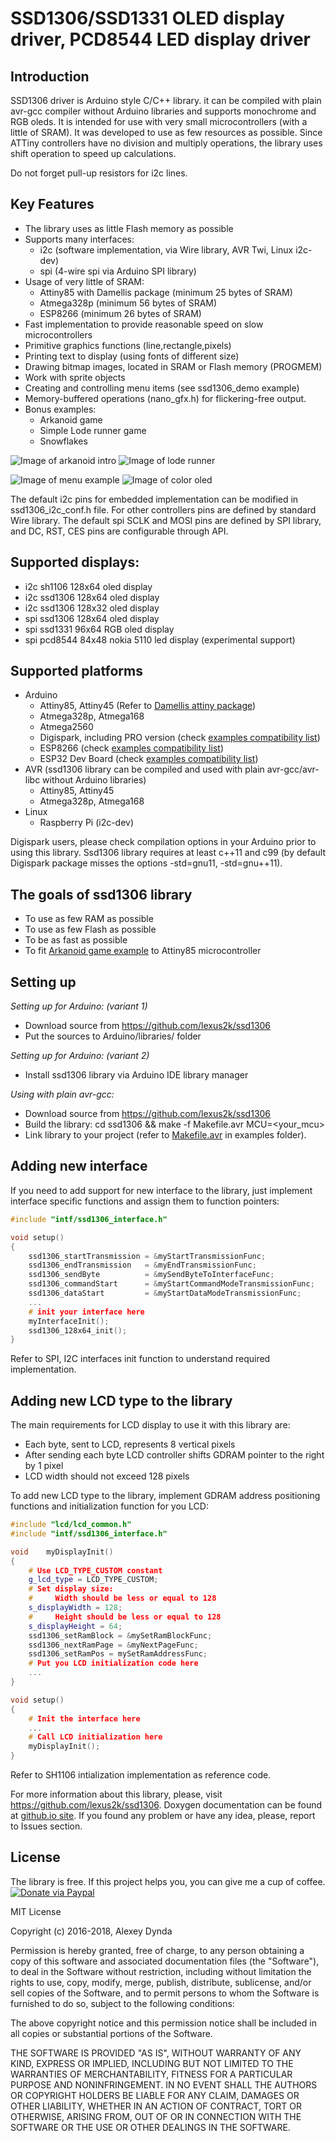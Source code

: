 # SSD1306/SSD1331 OLED display driver, PCD8544 LED display driver

## Introduction

SSD1306 driver is Arduino style C/C++ library. it can be compiled with plain avr-gcc compiler
without Arduino libraries and supports monochrome and RGB oleds. It is intended for use with
very small microcontrollers (with a little of SRAM). It was developed to use as
few resources as possible. Since ATTiny controllers have no division and multiply
operations, the library uses shift operation to speed up calculations.

Do not forget pull-up resistors for i2c lines.

## Key Features

 * The library uses as little Flash memory as possible
 * Supports many interfaces:
   * i2c (software implementation, via Wire library, AVR Twi, Linux i2c-dev)
   * spi (4-wire spi via Arduino SPI library)
 * Usage of very little of SRAM:
   * Attiny85 with Damellis package (minimum 25 bytes of SRAM)
   * Atmega328p (minimum 56 bytes of SRAM)
   * ESP8266 (minimum 26 bytes of SRAM)
 * Fast implementation to provide reasonable speed on slow microcontrollers
 * Primitive graphics functions (line,rectangle,pixels)
 * Printing text to display (using fonts of different size)
 * Drawing bitmap images, located in SRAM or Flash memory (PROGMEM)
 * Work with sprite objects
 * Creating and controlling menu items (see ssd1306_demo example)
 * Memory-buffered operations (nano_gfx.h) for flickering-free output.
 * Bonus examples:
   * Arkanoid game
   * Simple Lode runner game
   * Snowflakes

![Image of arkanoid intro](https://github.com/lexus2k/ssd1306/blob/master/examples/arkanoid/screenshots/introscreen.png)
![Image of lode runner](https://github.com/lexus2k/ssd1306/blob/master/examples/lode_runner/screenshots/main_screen.png)

![Image of menu example](https://github.com/lexus2k/ssd1306/blob/master/examples/ssd1306_demo/screenshots/mainmenu_top.png)
![Image of color oled](https://github.com/lexus2k/ssd1306/blob/master/examples/ssd1331_demo/screenshots/fonts.png)

The default i2c pins for embedded implementation can be modified in ssd1306_i2c_conf.h file.
For other controllers pins are defined by standard Wire library.
The default spi SCLK and MOSI pins are defined by SPI library, and DC, RST, CES pins are
configurable through API.

## Supported displays:
 * i2c sh1106 128x64 oled display
 * i2c ssd1306 128x64 oled display
 * i2c ssd1306 128x32 oled display
 * spi ssd1306 128x64 oled display
 * spi ssd1331 96x64 RGB oled display
 * spi pcd8544 84x48 nokia 5110 led display (experimental support)

## Supported platforms

 * Arduino
   * Attiny85, Attiny45 (Refer to [Damellis attiny package](https://raw.githubusercontent.com/damellis/attiny/ide-1.6.x-boards-manager/package_damellis_attiny_index.json))
   * Atmega328p, Atmega168
   * Atmega2560
   * Digispark, including PRO version (check [examples compatibility list](examples/Digispark_compatibility.txt))
   * ESP8266 (check [examples compatibility list](examples/ESP8266_compatibility.txt))
   * ESP32 Dev Board (check [examples compatibility list](examples/ESP8266_compatibility.txt))
 * AVR (ssd1306 library can be compiled and used with plain avr-gcc/avr-libc without Arduino libraries)
   * Attiny85, Attiny45
   * Atmega328p, Atmega168
 * Linux
   * Raspberry Pi (i2c-dev)

Digispark users, please check compilation options in your Arduino prior to using this library.
Ssd1306 library requires at least c++11 and c99 (by default Digispark package misses the options
-std=gnu11, -std=gnu++11).

## The goals of ssd1306 library

 * To use as few RAM as possible
 * To use as few Flash as possible
 * To be as fast as possible
 * To fit [Arkanoid game example](examples/arkanoid) to Attiny85 microcontroller

## Setting up

*Setting up for Arduino: (variant 1)*
 * Download source from https://github.com/lexus2k/ssd1306
 * Put the sources to Arduino/libraries/ folder

*Setting up for Arduino: (variant 2)*
 * Install ssd1306 library via Arduino IDE library manager

*Using with plain avr-gcc:*
 * Download source from https://github.com/lexus2k/ssd1306
 * Build the library: cd ssd1306 && make -f Makefile.avr MCU=<your_mcu>
 * Link library to your project (refer to [Makefile.avr](examples/Makefile.avr) in examples folder).



## Adding new interface

If you need to add support for new interface to the library, just implement
interface specific functions and assign them to function pointers:

```cpp
#include "intf/ssd1306_interface.h"

void setup()
{
    ssd1306_startTransmission = &myStartTransmissionFunc;
    ssd1306_endTransmission   = &myEndTransmissionFunc;
    ssd1306_sendByte          = &mySendByteToInterfaceFunc;
    ssd1306_commandStart      = &myStartCommandModeTransmissionFunc;
    ssd1306_dataStart         = &myStartDataModeTransmissionFunc;
    ...
    # init your interface here
    myInterfaceInit();
    ssd1306_128x64_init();
}
```
Refer to SPI, I2C interfaces init function to understand required implementation.

## Adding new LCD type to the library

The main requirements for LCD display to use it with this library are:

 * Each byte, sent to LCD, represents 8 vertical pixels
 * After sending each byte LCD controller shifts GDRAM pointer to the right by 1 pixel
 * LCD width should not exceed 128 pixels

To add new LCD type to the library, implement GDRAM address positioning functions and
initialization function for you LCD:

```cpp
#include "lcd/lcd_common.h"
#include "intf/ssd1306_interface.h"

void    myDisplayInit()
{
    # Use LCD_TYPE_CUSTOM constant
    g_lcd_type = LCD_TYPE_CUSTOM;
    # Set display size:
    #     Width should be less or equal to 128
    s_displayWidth = 128;
    #     Height should be less or equal to 128
    s_displayHeight = 64;
    ssd1306_setRamBlock = &mySetRamBlockFunc;
    ssd1306_nextRamPage = &myNextPageFunc;
    ssd1306_setRamPos = mySetRamAddressFunc;
    # Put you LCD initialization code here
    ...
}

void setup()
{
    # Init the interface here
    ...
    # Call LCD initialization here
    myDisplayInit();
}
```
Refer to SH1106 intialization implementation as reference code.

For more information about this library, please, visit https://github.com/lexus2k/ssd1306.
Doxygen documentation can be found at [github.io site](http://lexus2k.github.io/ssd1306).
If you found any problem or have any idea, please, report to Issues section.

## License

The library is free. If this project helps you, you can give me a cup of coffee.
[![Donate via Paypal](https://img.shields.io/badge/Donate-PayPal-green.svg)](https://www.paypal.me/lexus2k)


MIT License

Copyright (c) 2016-2018, Alexey Dynda

Permission is hereby granted, free of charge, to any person obtaining a copy
of this software and associated documentation files (the "Software"), to deal
in the Software without restriction, including without limitation the rights
to use, copy, modify, merge, publish, distribute, sublicense, and/or sell
copies of the Software, and to permit persons to whom the Software is
furnished to do so, subject to the following conditions:

The above copyright notice and this permission notice shall be included in all
copies or substantial portions of the Software.

THE SOFTWARE IS PROVIDED "AS IS", WITHOUT WARRANTY OF ANY KIND, EXPRESS OR
IMPLIED, INCLUDING BUT NOT LIMITED TO THE WARRANTIES OF MERCHANTABILITY,
FITNESS FOR A PARTICULAR PURPOSE AND NONINFRINGEMENT. IN NO EVENT SHALL THE
AUTHORS OR COPYRIGHT HOLDERS BE LIABLE FOR ANY CLAIM, DAMAGES OR OTHER
LIABILITY, WHETHER IN AN ACTION OF CONTRACT, TORT OR OTHERWISE, ARISING FROM,
OUT OF OR IN CONNECTION WITH THE SOFTWARE OR THE USE OR OTHER DEALINGS IN THE
SOFTWARE.


